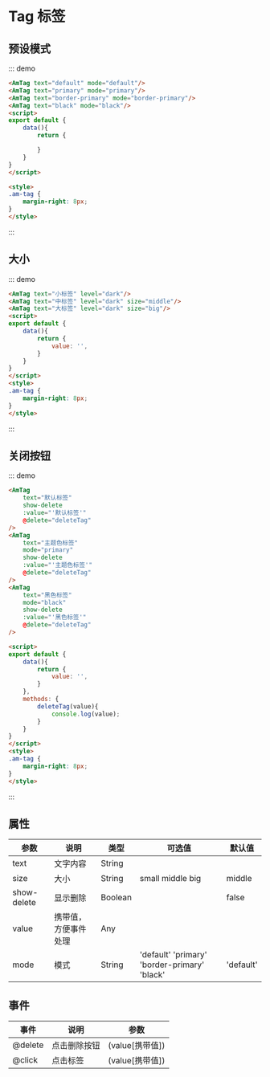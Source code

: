 # Tag 标签

## 预设模式
::: demo
``` html
<AmTag text="default" mode="default"/>
<AmTag text="primary" mode="primary"/>
<AmTag text="border-primary" mode="border-primary"/>
<AmTag text="black" mode="black"/>
<script>
export default {
    data(){
        return {

        }
    }
}
</script>

<style>
.am-tag {
    margin-right: 8px;
}
</style>
```
:::

## 大小
::: demo
``` html
<AmTag text="小标签" level="dark"/>
<AmTag text="中标签" level="dark" size="middle"/>
<AmTag text="大标签" level="dark" size="big"/>
<script>
export default {
    data(){
        return {
            value: '',
        }
    }
}
</script>
<style>
.am-tag {
    margin-right: 8px;
}
</style>
```
:::

## 关闭按钮
::: demo
``` html
<AmTag
    text="默认标签"
    show-delete
    :value="'默认标签'"
    @delete="deleteTag"
/>
<AmTag
    text="主题色标签"
    mode="primary"
    show-delete
    :value="'主题色标签'"
    @delete="deleteTag"
/>
<AmTag
    text="黑色标签"
    mode="black"
    show-delete
    :value="'黑色标签'"
    @delete="deleteTag"
/>

<script>
export default {
    data(){
        return {
            value: '',
        }
    },
    methods: {
        deleteTag(value){
            console.log(value);
        }
    }
}
</script>
<style>
.am-tag {
    margin-right: 8px;
}
</style>
```
:::


## 属性

| 参数       | 说明        | 类型       | 可选值         | 默认值   |
|---------- |------------ |---------- |-------------  |-------- |
| text | 文字内容 | String | | | ’tag content‘ |
| size | 大小 | String | small middle big | middle |
| show-delete | 显示删除 | Boolean |  | false |
| value | 携带值，方便事件处理 | Any | | |
| mode | 模式 | String | 'default' 'primary' 'border-primary' 'black' | 'default' |


## 事件

| 事件       | 说明        | 参数       |
|---------- |------------ |---------- |
| @delete | 点击删除按钮 | (value[携带值]) |
| @click | 点击标签 | (value[携带值]) |

